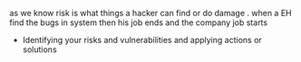 as we know risk is what things a hacker can find or do damage .
when a EH find the bugs in system then his job ends and the company job starts
- Identifying your risks and vulnerabilities and applying actions or solutions 
